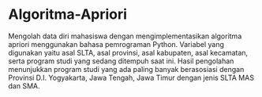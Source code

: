 # Algoritma-Apriori
Mengolah data diri mahasiswa dengan mengimplementasikan algoritma apriori menggunakan bahasa pemrograman Python. Variabel yang digunakan yaitu asal SLTA, asal provinsi, asal kabupaten, asal kecamatan, serta program studi yang sedang ditempuh saat ini. Hasil pengolahan menunjukkan program studi yang ada paling banyak berasosiasi dengan Provinsi D.I. Yogyakarta, Jawa Tengah, Jawa Timur dengan jenis SLTA MAS dan SMA.
